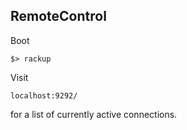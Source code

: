 ## RemoteControl

Boot

```
$> rackup
```

Visit

```
localhost:9292/
```

for a list of currently active connections.
